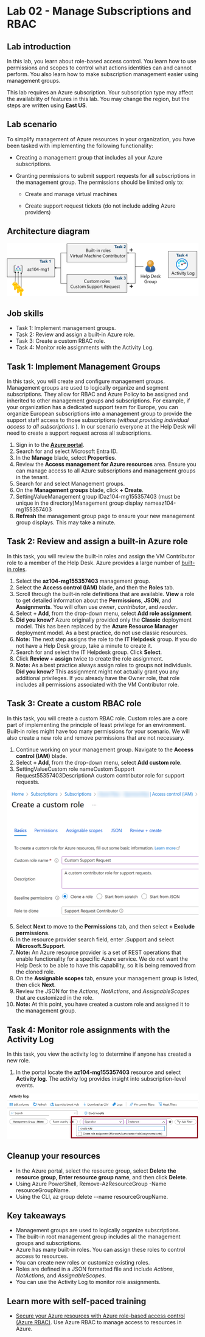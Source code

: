 Lab 02 - Manage Subscriptions and RBAC
=======================================

Lab introduction
----------------

In this lab, you learn about role-based access control. You learn how to use permissions and scopes to control what actions identities can and cannot perform. You also learn how to make subscription management easier using management groups.

This lab requires an Azure subscription. Your subscription type may affect the availability of features in this lab. You may change the region, but the steps are written using **East US**.

Lab scenario
------------

To simplify management of Azure resources in your organization, you have been tasked with implementing the following functionality:

*   Creating a management group that includes all your Azure subscriptions.
    
*   Granting permissions to submit support requests for all subscriptions in the management group. The permissions should be limited only to:
    
    *   Create and manage virtual machines
        
    *   Create support request tickets (do not include adding Azure providers)
        

Architecture diagram
--------------------

![Architecture diagram](./images/lab02_Architecture_diagram.png)

Job skills
----------

*   Task 1: Implement management groups.
*   Task 2: Review and assign a built-in Azure role.
*   Task 3: Create a custom RBAC role.
*   Task 4: Monitor role assignments with the Activity Log.

Task 1: Implement Management Groups
-----------------------------------

In this task, you will create and configure management groups. Management groups are used to logically organize and segment subscriptions. They allow for RBAC and Azure Policy to be assigned and inherited to other management groups and subscriptions. For example, if your organization has a dedicated support team for Europe, you can organize European subscriptions into a management group to provide the support staff access to those subscriptions (*without providing individual access to all subscriptions* ). In our scenario everyone at the Help Desk will need to create a support request across all subscriptions.

1.  Sign in to the [**Azure portal**](https://portal.azure.com).
2.  Search for and select Microsoft Entra ID.
3.  In the **Manage** blade, select **Properties**.
4.  Review the **Access management for Azure resources** area. Ensure you can manage access to all Azure subscriptions and management groups in the tenant.
5.  Search for and select Management groups.
6.  On the **Management groups** blade, click **\+ Create**.
7.  SettingValueManagement group IDaz104-mg155357403 (must be unique in the directory)Management group display nameaz104-mg155357403
8.  **Refresh** the management group page to ensure your new management group displays. This may take a minute.

Task 2: Review and assign a built-in Azure role
-----------------------------------------------

In this task, you will review the built-in roles and assign the VM Contributor role to a member of the Help Desk. Azure provides a large number of [built-in roles](https://learn.microsoft.com/azure/role-based-access-control/built-in-roles).

1.  Select the **az104-mg155357403** management group.  
2.  Select the **Access control (IAM)** blade, and then the **Roles** tab.   
3.  Scroll through the built-in role definitions that are available. **View** a role to get detailed information about the **Permissions**, **JSON**, and **Assignments**. You will often use _owner_, _contributor_, and _reader_.   
4.  Select **\+ Add**, from the drop-down menu, select **Add role assignment**.  
5.  **Did you know?** Azure originally provided only the **Classic** deployment model. This has been replaced by the **Azure Resource Manager** deployment model. As a best practice, do not use classic resources.  
6.  **Note:** The next step assigns the role to the **IT Helpdesk** group. If you do not have a Help Desk group, take a minute to create it.  
7.  Search for and select the IT Helpdesk group. Click **Select**.  
8.  Click **Review + assign** twice to create the role assignment.  
9.  **Note:** As a best practice always assign roles to groups not individuals. **Did you know?** This assignment might not actually grant you any additional privileges. If you already have the Owner role, that role includes all permissions associated with the VM Contributor role.  

Task 3: Create a custom RBAC role
---------------------------------
In this task, you will create a custom RBAC role. Custom roles are a core part of implementing the principle of least privilege for an environment. Built-in roles might have too many permissions for your scenario. We will also create a new role and remove permissions that are not necessary.

1.  Continue working on your management group. Navigate to the **Access control (IAM)** blade.  
2.  Select **\+ Add**, from the drop-down menu, select **Add custom role**.   
3.  SettingValueCustom role nameCustom Support Request55357403DescriptionA custom contributor role for support requests.

![Create a custom role](./images/lab02_Create_a_custom_role.png)
 
5.  Select **Next** to move to the **Permissions** tab, and then select **\+ Exclude permissions**.   
6.  In the resource provider search field, enter .Support and select **Microsoft.Support**.  
7.  **Note:** An Azure resource provider is a set of REST operations that enable functionality for a specific Azure service. We do not want the Help Desk to be able to have this capability, so it is being removed from the cloned role.  
8.  On the **Assignable scopes** tab, ensure your management group is listed, then click **Next**.
9.  Review the JSON for the _Actions_, _NotActions_, and _AssignableScopes_ that are customized in the role.
10.  **Note:** At this point, you have created a custom role and assigned it to the management group.
    
Task 4: Monitor role assignments with the Activity Log
-----------------------------------------------------
In this task, you view the activity log to determine if anyone has created a new role.
1.  In the portal locate the **az104-mg155357403** resource and select **Activity log**. The activity log provides insight into subscription-level events.


![Activity Log](./images/lab02_Activity_Log.png)

Cleanup your resources
----------------------
*   In the Azure portal, select the resource group, select **Delete the resource group**, **Enter resource group name**, and then click **Delete**. 
*   Using Azure PowerShell, Remove-AzResourceGroup -Name resourceGroupName.  
*   Using the CLI, az group delete --name resourceGroupName.

Key takeaways
-------------
*   Management groups are used to logically organize subscriptions.
*   The built-in root management group includes all the management groups and subscriptions.
*   Azure has many built-in roles. You can assign these roles to control access to resources.
*   You can create new roles or customize existing roles.
*   Roles are defined in a JSON formatted file and include _Actions_, _NotActions_, and _AssignableScopes_.
*   You can use the Activity Log to monitor role assignments.
  
Learn more with self-paced training
-----------------------------------
*   [Secure your Azure resources with Azure role-based access control (Azure RBAC)](https://learn.microsoft.com/training/modules/secure-azure-resources-with-rbac/). Use Azure RBAC to manage access to resources in Azure.
